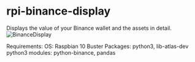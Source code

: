 # rpi-binance-display
Displays the value of your Binance wallet and the assets in detail.
![BinanceDisplay](https://user-images.githubusercontent.com/84155543/118361179-6c2dfe80-b58a-11eb-8fec-370786eeb45d.jpg)

Requirements:
OS: Raspbian 10 Buster
Packages: python3, lib-atlas-dev
python3 modules: python-binance, pandas

